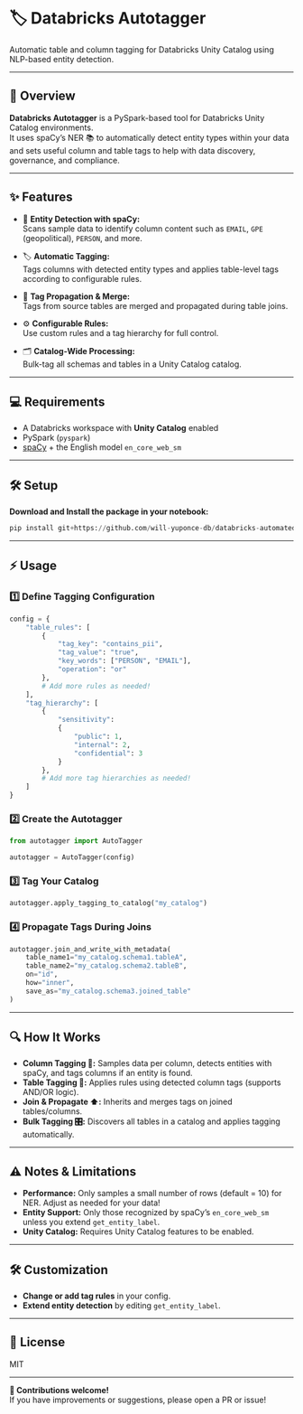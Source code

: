 # 🏷️ Databricks Autotagger

Automatic table and column tagging for Databricks Unity Catalog using NLP-based entity detection.

---

## 🚀 Overview

**Databricks Autotagger** is a PySpark-based tool for Databricks Unity Catalog environments.  
It uses spaCy’s NER 📚 to automatically detect entity types within your data and sets useful column and table tags to help with data discovery, governance, and compliance.

---

## ✨ Features

- 🤖 **Entity Detection with spaCy:**  
  Scans sample data to identify column content such as `EMAIL`, `GPE` (geopolitical), `PERSON`, and more.

- 🏷️ **Automatic Tagging:**  
  Tags columns with detected entity types and applies table-level tags according to configurable rules.

- 🔄 **Tag Propagation & Merge:**  
  Tags from source tables are merged and propagated during table joins.

- ⚙️ **Configurable Rules:**  
  Use custom rules and a tag hierarchy for full control.

- 🗂️ **Catalog-Wide Processing:**  
  Bulk-tag all schemas and tables in a Unity Catalog catalog.

---

## 💻 Requirements

- A Databricks workspace with **Unity Catalog** enabled
- PySpark (`pyspark`)
- [spaCy](https://spacy.io/) + the English model `en_core_web_sm`

---

## 🛠️ Setup

**Download and Install the package in your notebook:**

```python
pip install git+https://github.com/will-yuponce-db/databricks-automated-tagging.git@main
```

---

## ⚡ Usage

### 1️⃣ Define Tagging Configuration

```python
config = {
    "table_rules": [
        {
            "tag_key": "contains_pii",
            "tag_value": "true",
            "key_words": ["PERSON", "EMAIL"],
            "operation": "or"
        },
        # Add more rules as needed!
    ],
    "tag_hierarchy": [
        {
            "sensitivity": 
            {
                "public": 1,
                "internal": 2,
                "confidential": 3
            }
        },
        # Add more tag hierarchies as needed!
    ]
}
```

### 2️⃣ Create the Autotagger

```python
from autotagger import AutoTagger

autotagger = AutoTagger(config)
```

### 3️⃣ Tag Your Catalog

```python
autotagger.apply_tagging_to_catalog("my_catalog")
```

### 4️⃣ Propagate Tags During Joins

```python
autotagger.join_and_write_with_metadata(
    table_name1="my_catalog.schema1.tableA",
    table_name2="my_catalog.schema2.tableB",
    on="id",
    how="inner",
    save_as="my_catalog.schema3.joined_table"
)
```


---

## 🔍 How It Works

- **Column Tagging 🧩:** Samples data per column, detects entities with spaCy, and tags columns if an entity is found.
- **Table Tagging 🚩:** Applies rules using detected column tags (supports AND/OR logic).
- **Join & Propagate ⬆️:** Inherits and merges tags on joined tables/columns.
- **Bulk Tagging 🎛️:** Discovers all tables in a catalog and applies tagging automatically.

---

## ⚠️ Notes & Limitations

- **Performance:** Only samples a small number of rows (default = 10) for NER. Adjust as needed for your data!
- **Entity Support:** Only those recognized by spaCy’s `en_core_web_sm` unless you extend `get_entity_label`.
- **Unity Catalog:** Requires Unity Catalog features to be enabled.

---

## 🛠️ Customization

- **Change or add tag rules** in your config.
- **Extend entity detection** by editing `get_entity_label`.

---

## 📜 License

MIT

---

**🙌 Contributions welcome!**  
If you have improvements or suggestions, please open a PR or issue!




